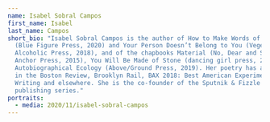 ```yaml
---
name: Isabel Sobral Campos
first_name: Isabel
last_name: Campos
short_bio: "Isabel Sobral Campos is the author of How to Make Words of Rubble
  (Blue Figure Press, 2020) and Your Person Doesn’t Belong to You (Vegetarian
  Alcoholic Press, 2018), and of the chapbooks Material (No, Dear and Small
  Anchor Press, 2015), You Will Be Made of Stone (dancing girl press, 2018), and
  Autobiographical Ecology (Above/Ground Press, 2019). Her poetry has appeared
  in the Boston Review, Brooklyn Rail, BAX 2018: Best American Experimental
  Writing and elsewhere. She is the co-founder of the Sputnik & Fizzle
  publishing series."
portraits:
  - media: 2020/11/isabel-sobral-campos
---
```

